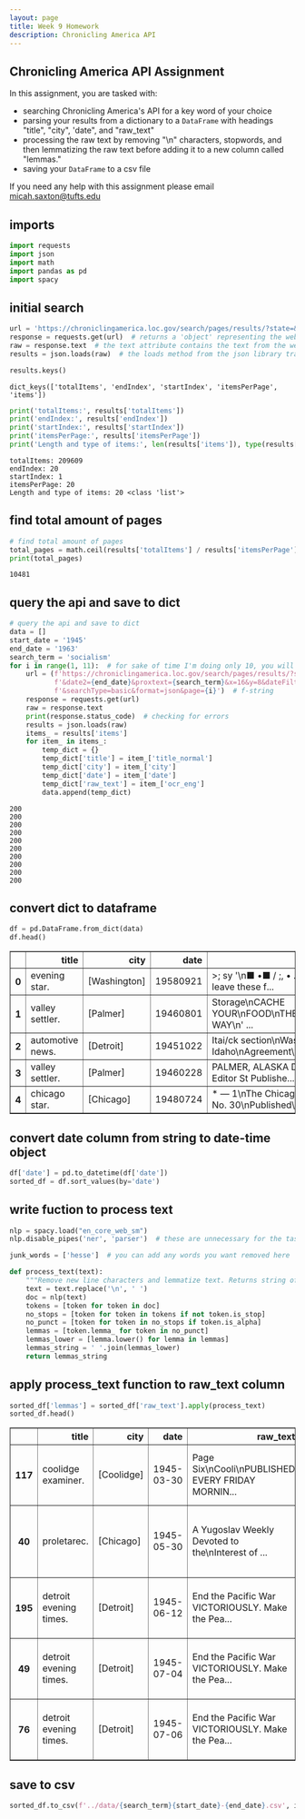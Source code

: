 ```yaml
---
layout: page
title: Week 9 Homework
description: Chronicling America API 
---
```


## Chronicling America API Assignment
In this assignment, you are tasked with:
* searching Chronicling America's API for a key word of your choice
* parsing your results from a dictionary to a `DataFrame` with headings "title", "city", 'date", and "raw_text"
* processing the raw text by removing "\n" characters, stopwords, and then lemmatizing the raw text before adding it to a new column called "lemmas."
* saving your `DataFrame` to a csv file

If you need any help with this assignment please email micah.saxton@tufts.edu


## imports


```python
import requests
import json
import math
import pandas as pd
import spacy
```

## initial search


```python
url = 'https://chroniclingamerica.loc.gov/search/pages/results/?state=&date1=1945&date2=1963&proxtext=socialism&x=16&y=8&dateFilterType=yearRange&rows=20&searchType=basic&format=json'
response = requests.get(url)  # returns a 'object' representing the webpage
raw = response.text  # the text attribute contains the text from the web page as a string
results = json.loads(raw)  # the loads method from the json library transforms the string into a dict
```


```python
results.keys()
```




    dict_keys(['totalItems', 'endIndex', 'startIndex', 'itemsPerPage', 'items'])




```python
print('totalItems:', results['totalItems'])
print('endIndex:', results['endIndex'])
print('startIndex:', results['startIndex'])
print('itemsPerPage:', results['itemsPerPage'])
print('Length and type of items:', len(results['items']), type(results['items']))
```

    totalItems: 209609
    endIndex: 20
    startIndex: 1
    itemsPerPage: 20
    Length and type of items: 20 <class 'list'>


## find total amount of pages


```python
# find total amount of pages
total_pages = math.ceil(results['totalItems'] / results['itemsPerPage'])
print(total_pages)
```

    10481


## query the api and save to dict 


```python
# query the api and save to dict 
data = []
start_date = '1945'
end_date = '1963'
search_term = 'socialism'
for i in range(1, 11):  # for sake of time I'm doing only 10, you will want to put total_pages+1
    url = (f'https://chroniclingamerica.loc.gov/search/pages/results/?state=&date1={start_date}'
           f'&date2={end_date}&proxtext={search_term}&x=16&y=8&dateFilterType=yearRange&rows=20'
           f'&searchType=basic&format=json&page={i}')  # f-string
    response = requests.get(url)
    raw = response.text
    print(response.status_code)  # checking for errors
    results = json.loads(raw)
    items_ = results['items']
    for item_ in items_:
        temp_dict = {}
        temp_dict['title'] = item_['title_normal']
        temp_dict['city'] = item_['city']
        temp_dict['date'] = item_['date']
        temp_dict['raw_text'] = item_['ocr_eng']
        data.append(temp_dict)
```

    200
    200
    200
    200
    200
    200
    200
    200
    200
    200


## convert dict to dataframe



```python
df = pd.DataFrame.from_dict(data)
df.head()
```




<div>
<style scoped>
    .dataframe tbody tr th:only-of-type {
        vertical-align: middle;
    }

    .dataframe tbody tr th {
        vertical-align: top;
    }

    .dataframe thead th {
        text-align: right;
    }
</style>
<table border="1" class="dataframe">
  <thead>
    <tr style="text-align: right;">
      <th></th>
      <th>title</th>
      <th>city</th>
      <th>date</th>
      <th>raw_text</th>
    </tr>
  </thead>
  <tbody>
    <tr>
      <th>0</th>
      <td>evening star.</td>
      <td>[Washington]</td>
      <td>19580921</td>
      <td>&gt;; sy '\n■ •■ / ;, • .\nWill you leave these f...</td>
    </tr>
    <tr>
      <th>1</th>
      <td>valley settler.</td>
      <td>[Palmer]</td>
      <td>19460801</td>
      <td>Storage\nCACHE YOUR\nFOOD\nTHE\nMODERN WAY\n' ...</td>
    </tr>
    <tr>
      <th>2</th>
      <td>automotive news.</td>
      <td>[Detroit]</td>
      <td>19451022</td>
      <td>Itai/ck section\nWash. Idaho\nAgreement\nOn Re...</td>
    </tr>
    <tr>
      <th>3</th>
      <td>valley settler.</td>
      <td>[Palmer]</td>
      <td>19460228</td>
      <td>PALMER, ALASKA Dorothy Boll Editor St Publishe...</td>
    </tr>
    <tr>
      <th>4</th>
      <td>chicago star.</td>
      <td>[Chicago]</td>
      <td>19480724</td>
      <td>* — 1\nThe Chicago\nVol. 3. No. 30\nPublished\...</td>
    </tr>
  </tbody>
</table>
</div>



## convert date column from string to date-time object



```python
df['date'] = pd.to_datetime(df['date'])
sorted_df = df.sort_values(by='date')
```

## write fuction to process text



```python
nlp = spacy.load("en_core_web_sm")
nlp.disable_pipes('ner', 'parser')  # these are unnecessary for the task at hand

junk_words = ['hesse']  # you can add any words you want removed here

def process_text(text):
    """Remove new line characters and lemmatize text. Returns string of lemmas"""
    text = text.replace('\n', ' ')
    doc = nlp(text)
    tokens = [token for token in doc]
    no_stops = [token for token in tokens if not token.is_stop]
    no_punct = [token for token in no_stops if token.is_alpha]
    lemmas = [token.lemma_ for token in no_punct]
    lemmas_lower = [lemma.lower() for lemma in lemmas]
    lemmas_string = ' '.join(lemmas_lower)
    return lemmas_string
```

## apply process_text function to raw_text column



```python
sorted_df['lemmas'] = sorted_df['raw_text'].apply(process_text)
sorted_df.head()
```




<div>
<style scoped>
    .dataframe tbody tr th:only-of-type {
        vertical-align: middle;
    }

    .dataframe tbody tr th {
        vertical-align: top;
    }

    .dataframe thead th {
        text-align: right;
    }
</style>
<table border="1" class="dataframe">
  <thead>
    <tr style="text-align: right;">
      <th></th>
      <th>title</th>
      <th>city</th>
      <th>date</th>
      <th>raw_text</th>
      <th>lemmas</th>
    </tr>
  </thead>
  <tbody>
    <tr>
      <th>117</th>
      <td>coolidge examiner.</td>
      <td>[Coolidge]</td>
      <td>1945-03-30</td>
      <td>Page Six\nCooli\nPUBLISHED EVERY FRIDAY MORNIN...</td>
      <td>page cooli published friday morning enter seco...</td>
    </tr>
    <tr>
      <th>40</th>
      <td>proletarec.</td>
      <td>[Chicago]</td>
      <td>1945-05-30</td>
      <td>A Yugoslav Weekly Devoted to the\nInterest of ...</td>
      <td>yugoslav weekly devoted interest workers offic...</td>
    </tr>
    <tr>
      <th>195</th>
      <td>detroit evening times.</td>
      <td>[Detroit]</td>
      <td>1945-06-12</td>
      <td>End the Pacific War VICTORIOUSLY. Make the Pea...</td>
      <td>end pacific war victoriously peace permanently...</td>
    </tr>
    <tr>
      <th>49</th>
      <td>detroit evening times.</td>
      <td>[Detroit]</td>
      <td>1945-07-04</td>
      <td>End the Pacific War VICTORIOUSLY. Make the Pea...</td>
      <td>end pacific war victoriously peace permanently...</td>
    </tr>
    <tr>
      <th>76</th>
      <td>detroit evening times.</td>
      <td>[Detroit]</td>
      <td>1945-07-06</td>
      <td>End the Pacific War VICTORIOUSLY. Make the Pea...</td>
      <td>end pacific war victoriously peace permanently...</td>
    </tr>
  </tbody>
</table>
</div>



## save to csv



```python
sorted_df.to_csv(f'../data/{search_term}{start_date}-{end_date}.csv', index=False)
`````